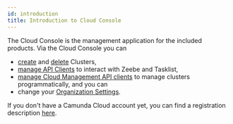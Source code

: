 ```yaml
---
id: introduction
title: Introduction to Cloud Console
---
```


The Cloud Console is the management application for the included products. Via the Cloud Console you can

- [create](./manage-clusters/create-cluster.md) and [delete](./manage-clusters/delete-cluster.md) Clusters,
- [manage API Clients](./manage-clusters/manage-api-clients.md) to interact with Zeebe and Tasklist,
- [manage Cloud Management API clients](./manage-organization/manage-cloud-management-api-clients.md) to manage clusters programmatically, and you can
- change your [Organization Settings](./manage-organization/organization-settings.md).

If you don't have a Camunda Cloud account yet, you can find a registration description [here](../../guides/getting-started/create-camunda-cloud-account.md).
